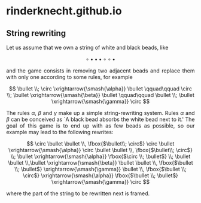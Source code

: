 # rinderknecht.github.io

## String rewriting

<div style="text-align: justify; text-justify: inter-word;">
Let us assume that we own a string of white and black beads, like

$$
\circ \bullet \bullet \bullet \circ \circ \bullet
$$

and the game consists in removing two adjacent beads and replace them
with only one according to some rules, for example

$$
\bullet \\; \circ \xrightarrow{\smash{\alpha}} \bullet \qquad\qquad
\circ \\; \bullet \xrightarrow{\smash{\beta}} \bullet \qquad\qquad
\bullet \\; \bullet \xrightarrow{\smash{\gamma}} \circ
$$

The rules $\alpha$, $\beta$ and $\gamma$ make up a simple string-rewriting system. Rules $\alpha$ and $\beta$ can be conceived as `A black bead absorbs the white bead next to it.' The goal of this game is to end up with as few beads as possible, so our example may lead to the following rewrites:

$$
\circ \bullet \bullet \\, \fbox{$\bullet\\; \circ$} \circ \bullet
\xrightarrow{\smash{\alpha}} \circ \bullet \bullet \\,
\fbox{$\bullet\\; \circ$} \\; \bullet \xrightarrow{\smash{\alpha}}
\fbox{$\circ \\; \bullet$} \\; \bullet \bullet \\,\bullet
\xrightarrow{\smash{\beta}} \bullet \bullet \\, \fbox{$\bullet \\;
  \bullet$} \xrightarrow{\smash{\gamma}} \bullet \\, \fbox{$\bullet
  \\; \circ$} \xrightarrow{\smash{\alpha}} \fbox{$\bullet \\;
  \bullet$} \xrightarrow{\smash{\gamma}} \circ
$$

where the part of the string to be rewritten next is framed.

</div>
